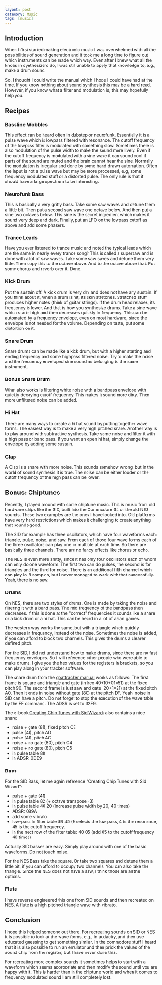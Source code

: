 ```yaml
---
layout: post
category: Music
tags: [music]
---
```


## Introduction
When I first started making electronic music I was overwhelmed with
all the possibilities of sound generation and it took me a long time to
figure out which instruments can be made which way. Even after I knew
what all the knobs in synthesizers do, I was still unable to apply
that knowledge to, e.g., make a drum sound.

So, I thought I could write the manual which I hope I could have had at
the time. If you know nothing about sound synthesis this may be a hard
read. However, if you know what a filter and modulation is, this may
hopefully help you.

## Recipes

### Bassline Wobbles
This effect can be heard often in dubstep or neurofunk. Essentially it
is a pulse wave which is lowpass filtered with resonance.
The cutoff frequency of the lowpass filter is modulated with
something slow. Sometimes there is also modulation of the pulse width to
make the sound more lively.
Even if the cutoff frequency is modulated with a sine wave it can
sound cool if parts of the sound are muted and the brain cannot hear
the sine. Normally the modulation is irregular and done by some
hand drawn automation.
Often the input is not a pulse wave but may be more processed, e.g,
some frequency modulated stuff or a distorted pulse. The only rule is
that it should have a large spectrum to be interesting.

### Neurofunk Bass
This is basically a very gritty bass.
Take some saw waves and detune them a little bit. Then put a second
saw wave one octave below. And then put a sine two octaves below. This
sine is the secret ingredient which makes it sound very deep and dark.
Finally, put an LFO on the lowpass cutoff as above and add some
phasers.

### Trance Leads
Have you ever listened to trance music and noted the typical leads
which are the same in nearly every trance song? This is called a
supersaw and is done with a lot of saw waves.
Take some saw saves and detune them very little. Then copy this to the
octave above. And to the octave above that.
Put some chorus and reverb over it. Done.

### Kick Drum
Put the sustain off. A kick drum is very dry and does not have any
sustain. If you think about it, when a drum is hit, its skin
stretches. Stretched stuff produces higher notes (think of guitar
strings). If the drum head relaxes, its frequency is lower.
And that is how you synthesize drums. Take a sine wave which starts
high and then decreases quickly in frequency. This can be automated by a
frequency envelope, even on most hardware, since the envelope is not
needed for the volume.
Depending on taste, put some distortion on it.

### Snare Drum
Snare drums can be made like a kick drum, but with a higher starting
and ending frequency and some highpass filtered noise. Try to make the
noise and the frequency enveloped sine sound as belonging to the same
instrument.

### Bonus Snare Drum
What also works is filtering white noise with a bandpass envelope with
quickly decaying cutoff frequency. This makes it sound more dirty.
Then more unfiltered noise can be added.

### Hi Hat
There are many ways to create a hi hat sound by putting together wave
forms. The easiest way is to make a very high pitched snare.
Another way is to play around with subtractive synthesis. Take some
noise and filter it with a high pass or band pass. If you want an open
hi hat, simply change the envelope by adding some sustain.

### Clap
A Clap is a snare with more noise. This sounds somehow wrong, but in
the world of sound synthesis it is true. The noise can be either
louder or the cutoff frequency of the high pass can be lower.

## Bonus: Chiptunes
Recently, I played around with some chiptune music. This is music from
old hardware chips like the SID, built into the Commodore 64 or the
old NES sounds. These two examples are the ones I have looked
into. Old platforms have very hard restrictions which makes it
challenging to create anything that sounds good.

The SID for example has three oscillators, which have four waveforms
each: triangle, pulse, noise, and saw. From each of those four wave
forms each of the three oscillators can play one or multiple at each time. So
there are basically three channels. There are no fancy effects like
chorus or echo.

The NES is even more shitty, since it has only four oscillators each
of whom can only do one waveform. The
first two can do pulses, the second is for triangles and the third for
noise. There is an additional fifth channel which can play lo-fi
samples, but I never managed to work with that successfully.
Yeah, there is no saw.

### Drums
On NES, there are two styles of drums. One is made by taking the
noise and filtering it with a band pass. The mid frequency of the
bandpass then decreases. If this is done at the "correct" frequencies
it sounds like a snare or a kick drum or a hi hat. This can be heard
in a lot of asian games.

The western way works the same, but with a triangle which quickly
decreases in frequency, instead of the noise. Sometimes the noise is
added, if you can afford to block two channels. This gives the drums a
clearer defined pitch.

For the SID, I did not understand how to make drums, since there are
no fast frequency envelopes. So I will reference other people who were
able to make drums. I give you the hex values for the registers in
brackets, so you can play along in your tracker software.

The snare drum from the [goattracker manual](https://cadaver.github.io/tools.html) works as follows:
The first frame is square and triangle and gate (in hex 40+10+01=51)
at the fixed pitch 90.
The second frame is just saw and gate (20+1=21) at the fixed pitch A0.
Then it ends in noise without gate (80) at the pitch DF.
Yeah, noise in SID can have a pitch.
Do not forget to stop the execution of the wave table by the FF command.
The ADSR is set to 32F9.

The e-book [Creating Chip Tunes with Sid Wizard)](http://csdb.dk/release/?id=112754) also contains a nice snare:

  - noise + gate (81), fixed pitch CE
  - pulse (41), pitch AD
  - pulse (41), pitch AC
  - noise + no gate (80), pitch C4
  - noise + no gate (80), pitch C5
  - in pulse table 88
  - in ADSR: 0DE9

### Bass
For the SID Bass, let me again reference "Creating Chip Tunes with Sid Wizard":

  - pulse + gate (41)
  - in pulse table 82 (+ octave transpose -3)
  - in pulse table 40 20 (increase pulse width by 20, 40 times)
  - ADSR: 089A
  - add some vibrato
  - low-pass in filter table 9B 45 (9 selects the low pass, 4 is the resonance, 45 is the cutoff frequency.
  - in the nect row of the filter table: 40 05 (add 05 to the cutoff frequency 40 times)

Actually SID basses are easy. Simply play around with one of the
basic waveforms. Do not touch noise.

For the NES Bass take the square. Or take two squares and detune them
a little bit, if you can afford to occupy two channels. You can also
take the triangle.
Since the NES does not have a saw, I think those are all the options.

### Flute
I have reverse engineered this one from SID sounds and then recreated on
NES. A flute is a high pitched triangle wave with vibrato.


## Conclusion
I hope this helped someone out there. For recreating sounds on SID or
NES it is possible to look at the wave forms, e.g., in audacity, and
then use educated guessing to get something similar. In the commodore
stuff I heard that it is also possible to run an emulator and then
prick the values of the sound chip from the register, but I have never
done this.

For recreating more complex sounds it sometimes helps to start with a
waveform which seems appropriate and then modify the sound until you
are happy with it. This is harder than in the chiptune world and when
it comes to frequency modulated sound I am still completely lost.
